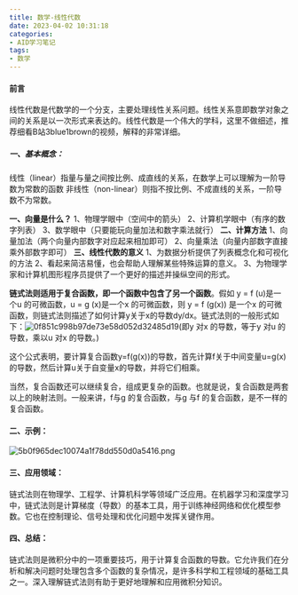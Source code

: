 ```yaml
---
title: 数学-线性代数
date: 2023-04-02 10:31:18
categories: 
- AID学习笔记
tags: 
- 数学
---
```


#### 前言
线性代数是代数学的一个分支，主要处理线性关系问题。线性关系意即数学对象之间的关系是以一次形式来表达的。线性代数是一个伟大的学科，这里不做细述，推荐细看B站3blue1brown的视频，解释的非常详细。


##### 一、基本概念：

线性（linear）指量与量之间按比例、成直线的关系，在数学上可以理解为一阶导数为常数的函数
非线性（non-linear）则指不按比例、不成直线的关系，一阶导数不为常数。

**一、向量是什么？**
1、物理学眼中（空间中的箭头）
2、计算机学眼中（有序的数字列表）
3、数学眼中（只要能玩向量加法和数字乘法就行）
**二、计算方法**
1、向量加法（两个向量内部数字对应起来相加即可）
2、向量乘法（向量内部数字直接乘外部数字即可）
**三、线性代数的意义**
1、为数据分析提供了列表概念化和可视化的方法
2、看起来简洁易懂，也会帮助人理解某些特殊运算的意义。
3、为物理学家和计算机图形程序员提供了一个更好的描述并操纵空间的形式。


**链式法则适用于复合函数，即一个函数中包含了另一个函数**。假如 y = f (u)是一个u 的可微函数，u = g (x)是一个x 的可微函数，则 y = f (g(x)) 是一个x 的可微函数，则链式法则描述了如何计算y关于x的导数dy/dx。链式法则的一般形式如下：![0f851c998b97de73e58d052d32485d19](0f851c998b97de73e58d052d32485d19.png)(即y 对x 的导数，等于y 对u 的导数，乘以u 对x 的导数。)

这个公式表明，要计算复合函数y=f(g(x))的导数，首先计算f关于中间变量u=g(x)的导数，然后计算u关于自变量x的导数，并将它们相乘。

当然，复合函数还可以继续复合，组成更复杂的函数。也就是说，复合函数是两套以上的映射法则。一般来讲，f与g 的复合函数，与g 与f 的复合函数，是不一样的复合函数。
#### 二、示例：
![5b0f965dec10074a1f78dd550d0a5416.png](5b0f965dec10074a1f78dd550d0a5416.png)

#### 三、应用领域：
链式法则在物理学、工程学、计算机科学等领域广泛应用。在机器学习和深度学习中，链式法则是计算梯度（导数）的基本工具，用于训练神经网络和优化模型参数。它也在控制理论、信号处理和优化问题中发挥关键作用。
#### 四、总结：
链式法则是微积分中的一项重要技巧，用于计算复合函数的导数。它允许我们在分析和解决问题时处理包含多个函数的复杂情况，是许多科学和工程领域的基础工具之一。深入理解链式法则有助于更好地理解和应用微积分知识。